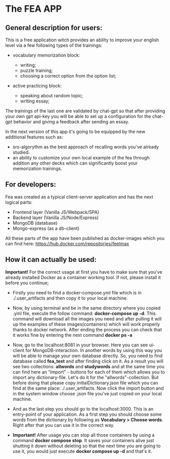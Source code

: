 # The FEA APP

## General description for users:
This is a free application witch provides an ability to improve your english level via a few following types of the trainings:

* vocabulary memorization block:
    - writing;
    - puzzle training;
    - choosing a correct option from the option list;

* active practicing block:
    - speaking about random topic;
    - writing essay;

The trainings of the last one are validated by chat-gpt so that after providing your own gpt api-key you will be able to set up a configuration for the chat-gpt behavior and giving a feedback after sending an essay.

In the next version of this app it's going to be equipped by the new additional features such as:
* srs-algorythm as the best approach of recalling words you've already studied.
* an ability to customize your own local example of the fea through addition any other decks which can significantly boost your memorization trainings.

## For developers:
Fea was created as a typical client-server application and has the next logical parts:
* Frontend layer (Vanilla JS/Webpack/SPA)
* Backend layer (Vanilla JS/Node/Express)
* MongoDB (database)
* Mongo-express (as a db-client)

All these parts of the app have been published as docker-images which you can find here: https://hub.docker.com/repositories/feelmax

## How it can actually be used:
<b>Important!</b> For the correct usage at first you have to make sure that you've already installed Docker as a container working tool. If not, please install it before you continue;

* Firstly you need to find a docker-compose.yml file which is in ./.user_artifacts and then copy it to your local machine.
* Now, by using terminal and be in the same directory where you copied .yml file, execute the follow command: <b>docker-compose up -d</b>. This command will download all the images you need and after pulling it will up the examples of these images(containers) which will work properly thanks to docker network.
After ending the process you can check that it works fine by entering the next command <b>docker ps -a</b>

* Now, go to the localhost:8081 in your browser. Here you can see ui-client for MongoDB-interaction. In another words by using this way you will be able to manage your own database directly.
So, you need to find database called <b>fea_test</b> and after finding click on it. As a result you will see two collections: <b>allwords</b> and <b>studywords</b> and at the same time you can find here an "Import" - buttons for each of them which allows you to import any dictionary-file. Let's do it for the "allwords"-collection. But before doing that please copy initialDictionary.json file which you can find at the same place: ./.user_artifacts.
Now click the import button and in the system window choose .json file you've just copied on your local machine.

* And as the last step you should go to the localhost:3000. This is an entry-point of your application.
As a first step you should choose some words from the dictionary by following as <b>Vocabulary > Choose words</b>.
Right after that you can use it in the correct way.

* <b>Important!</b> After usage you can stop all those containers by using a command <b>docker compose stop</b>. It saves your containers alive just shutting it down without deleting so that the next time you are going to use it, you would just execute <b>docker compose up -d</b> and that's it.
